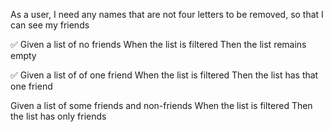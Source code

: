As a user, I need any names that are not four letters to be removed, so that I can see my friends

✅
Given a list of no friends
When the list is filtered
Then the list remains empty

✅
Given a list of of one friend
When the list is filtered
Then the list has that one friend

Given a list of some friends and non-friends
When the list is filtered
Then the list has only friends
